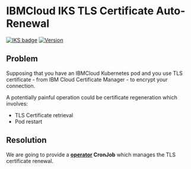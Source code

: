 # IBMCloud IKS TLS Certificate Auto-Renewal

[![IKS badge](https://img.shields.io/badge/IBM%20Cloud-Kubernetes%20Service-blue)](https://cloud.ibm.com)
[![Version](https://img.shields.io/badge/version-0.1-yellow)](Changelog.md)

## Problem

Supposing that you have an IBMCloud Kubernetes pod and you use TLS certificate - from IBM Cloud Certificate Manager - to encrypt your connection.

A potentially painful operation could be certificate regeneration which involves:

- TLS Certificate retrieval
- Pod restart

## Resolution

We are going to provide a **[operator](https://kubernetes.io/docs/concepts/extend-kubernetes/operator/) CronJob** which manages the TLS certificate renewal.
